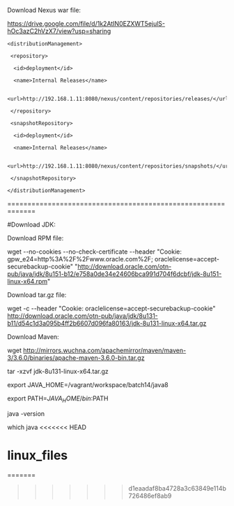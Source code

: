 Download Nexus war file:

https://drive.google.com/file/d/1k2AtIN0EZXWT5ejulS-hOc3azC2hVzX7/view?usp=sharing



    <distributionManagement>

     <repository>

      <id>deployment</id>
     
      <name>Internal Releases</name>
     
      <url>http://192.168.1.11:8080/nexus/content/repositories/releases/</url>

     </repository>  
  
     <snapshotRepository>
  
      <id>deployment</id>
     
      <name>Internal Releases</name>
     
      <url>http://192.168.1.11:8080/nexus/content/repositories/snapshots/</url>
  
     </snapshotRepository>
    
    </distributionManagement>


=============================================================

#Download JDK:

Download RPM file:   

wget --no-cookies --no-check-certificate --header "Cookie: gpw_e24=http%3A%2F%2Fwww.oracle.com%2F; oraclelicense=accept-securebackup-cookie" "http://download.oracle.com/otn-pub/java/jdk/8u151-b12/e758a0de34e24606bca991d704f6dcbf/jdk-8u151-linux-x64.rpm"

Download tar.gz file:

wget -c --header "Cookie: oraclelicense=accept-securebackup-cookie" http://download.oracle.com/otn-pub/java/jdk/8u131-b11/d54c1d3a095b4ff2b6607d096fa80163/jdk-8u131-linux-x64.tar.gz


Download Maven:

wget http://mirrors.wuchna.com/apachemirror/maven/maven-3/3.6.0/binaries/apache-maven-3.6.0-bin.tar.gz

   tar -xzvf jdk-8u131-linux-x64.tar.gz
   
   export JAVA_HOME=/vagrant/workspace/batch14/java8
   
   export PATH=$JAVA_HOME/bin:$PATH
   
   java -version
   
   which java
<<<<<<< HEAD
   
# linux_files
=======
>>>>>>> d1eaadaf8ba4728a3c63849e114b726486ef8ab9
